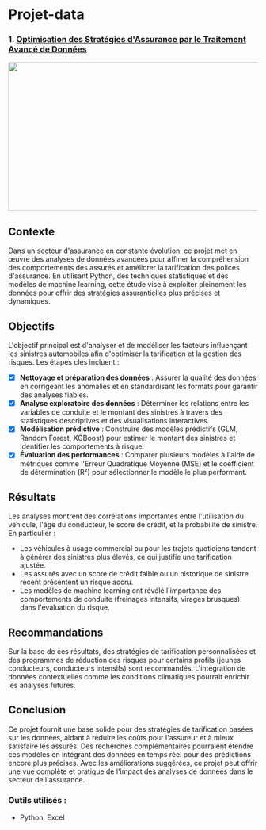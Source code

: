 # Projet-data

### 1. [Optimisation des Stratégies d'Assurance par le Traitement Avancé de Données](https://github.com/Samadkod/Projet-data_Assurance-auto/blob/main/Script_Projet%20data.ipynb)

<p align="center">
<img src="https://cap.img.pmdstatic.net/fit/https.3A.2F.2Fi.2Epmdstatic.2Enet.2Fcap.2F2023.2F07.2F03.2Fff1a337e-fc84-4d25-bbfa-4d8b81839ec7.2Ejpeg/1200x630/cr/wqkgcm9uc3RpayAtIEFkb2JlIFN0b2NrIC8gQ0FQSVRBTA%3D%3D/assurance-auto-lecart-se-creuse-entre-lile-de-france-et-les-regions-1491314.jpg" width="1000" height="300" />
</p>

## Contexte

Dans un secteur d'assurance en constante évolution, ce projet met en œuvre des analyses de données avancées pour affiner la compréhension des comportements des assurés et améliorer la tarification des polices d'assurance. En utilisant Python, des techniques statistiques et des modèles de machine learning, cette étude vise à exploiter pleinement les données pour offrir des stratégies assurantielles plus précises et dynamiques.

## Objectifs

L'objectif principal est d'analyser et de modéliser les facteurs influençant les sinistres automobiles afin d'optimiser la tarification et la gestion des risques. Les étapes clés incluent :

- [x] **Nettoyage et préparation des données** : Assurer la qualité des données en corrigeant les anomalies et en standardisant les formats pour garantir des analyses fiables.
- [x] **Analyse exploratoire des données** : Déterminer les relations entre les variables de conduite et le montant des sinistres à travers des statistiques descriptives et des visualisations interactives.
- [x] **Modélisation prédictive** : Construire des modèles prédictifs (GLM, Random Forest, XGBoost) pour estimer le montant des sinistres et identifier les comportements à risque.
- [x] **Évaluation des performances** : Comparer plusieurs modèles à l'aide de métriques comme l'Erreur Quadratique Moyenne (MSE) et le coefficient de détermination (R²) pour sélectionner le modèle le plus performant.

## Résultats

Les analyses montrent des corrélations importantes entre l'utilisation du véhicule, l'âge du conducteur, le score de crédit, et la probabilité de sinistre. En particulier :

- Les véhicules à usage commercial ou pour les trajets quotidiens tendent à générer des sinistres plus élevés, ce qui justifie une tarification ajustée.
- Les assurés avec un score de crédit faible ou un historique de sinistre récent présentent un risque accru.
- Les modèles de machine learning ont révélé l'importance des comportements de conduite (freinages intensifs, virages brusques) dans l'évaluation du risque.

## Recommandations

Sur la base de ces résultats, des stratégies de tarification personnalisées et des programmes de réduction des risques pour certains profils (jeunes conducteurs, conducteurs intensifs) sont recommandés. L'intégration de données contextuelles comme les conditions climatiques pourrait enrichir les analyses futures.

## Conclusion

Ce projet fournit une base solide pour des stratégies de tarification basées sur les données, aidant à réduire les coûts pour l'assureur et à mieux satisfaire les assurés. Des recherches complémentaires pourraient étendre ces modèles en intégrant des données en temps réel pour des prédictions encore plus précises. Avec les améliorations suggérées, ce projet peut offrir une vue complète et pratique de l'impact des analyses de données dans le secteur de l'assurance.

### Outils utilisés :
- Python, Excel
